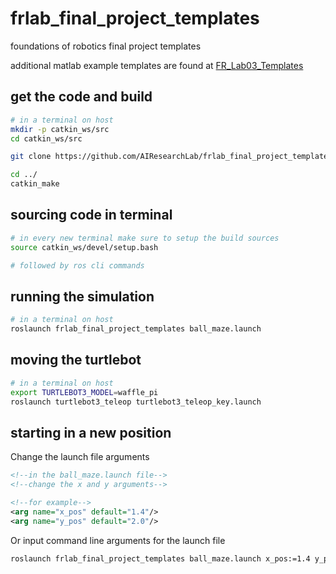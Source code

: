 # frlab_final_project_templates

foundations of robotics final project templates

additional matlab example templates are found at [FR_Lab03_Templates](https://github.com/AIResearchLab/FR_Lab03_Templates)

## get the code and build

```bash
# in a terminal on host
mkdir -p catkin_ws/src
cd catkin_ws/src

git clone https://github.com/AIResearchLab/frlab_final_project_templates.git

cd ../
catkin_make
```

## sourcing code in terminal

```bash
# in every new terminal make sure to setup the build sources
source catkin_ws/devel/setup.bash

# followed by ros cli commands
```

## running the simulation

```bash
# in a terminal on host
roslaunch frlab_final_project_templates ball_maze.launch
```


## moving the turtlebot

```bash
# in a terminal on host
export TURTLEBOT3_MODEL=waffle_pi
roslaunch turtlebot3_teleop turtlebot3_teleop_key.launch
```


## starting in a new position

Change the launch file arguments

```xml
<!--in the ball_maze.launch file-->
<!--change the x and y arguments-->

<!--for example-->
<arg name="x_pos" default="1.4"/>
<arg name="y_pos" default="2.0"/>
```

Or input command line arguments for the launch file

```bash
roslaunch frlab_final_project_templates ball_maze.launch x_pos:=1.4 y_pos:=2.0
```

